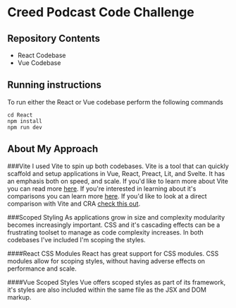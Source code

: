 # Creed Podcast Code Challenge

## Repository Contents
* React Codebase
* Vue Codebase

## Running instructions
To run either the React or Vue codebase perform the following commands
```
cd React
npm install
npm run dev
```

## About My Approach
###Vite
I used Vite to spin up both codebases. Vite is a tool that can quickly scaffold and setup applications in Vue, React, Preact, Lit, and Svelte. It has an emphasis both on speed, and scale. If you'd like to learn more about Vite you can read more [here](https://vitejs.dev/guide/why.html). If you're interested in learning about it's comparisons you can learn more [here](https://vitejs.dev/guide/comparisons.html). If you'd like to look at a direct comparison with Vite and CRA [check this out](https://blog.logrocket.com/vite-3-vs-create-react-app-comparison-migration-guide/).

###Scoped Styling
As applications grow in size and complexity modularity becomes increasingly important. CSS and it's cascading effects can be a frustrating toolset to manage as code complexity increases. In both codebases I've included I'm scoping the styles.

####React CSS Modules
React has great support for CSS modules. CSS modules allow for scoping styles, without having adverse effects on performance and scale.

####Vue Scoped Styles
Vue offers scoped styles as part of its framework, it's styles are also included within the same file as the JSX and DOM markup.